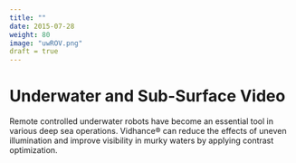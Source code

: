 ```yaml
---
title: ""
date: 2015-07-28
weight: 80
image: "uwROV.png"
draft = true
---
```


# Underwater and Sub-Surface Video

Remote controlled underwater robots have become an essential tool in various deep sea operations. Vidhance® can reduce the effects of uneven illumination and improve visibility in murky waters by applying contrast optimization.
